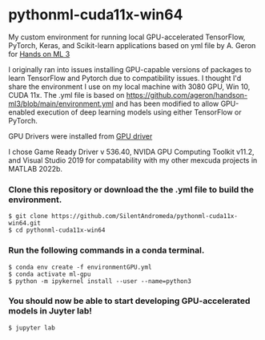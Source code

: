 # pythonml-cuda11x-win64
My custom environment for running local GPU-accelerated TensorFlow, PyTorch, Keras, and Scikit-learn applications based on yml file by A. Geron for [Hands on ML 3](https://github.com/ageron/handson-ml3)

I originally ran into issues installing GPU-capable versions of packages to learn TensorFlow and Pytorch due to compatibility issues. I thought I'd share the environment I use on my local machine with 3080 GPU, Win 10, CUDA 11x. The .yml file is based on https://github.com/ageron/handson-ml3/blob/main/environment.yml and has been modified to allow GPU-enabled execution of deep learning models using either TensorFlow or PyTorch. 

GPU Drivers were installed from  [GPU driver](https://www.nvidia.com/Download/index.aspx)

I chose Game Ready Driver v 536.40, NVIDA GPU Computing Toolkit v11.2, and Visual Studio 2019 for compatability with my other mexcuda projects in MATLAB 2022b.

### Clone this repository or download the the .yml file to build the environment.

    $ git clone https://github.com/SilentAndromeda/pythonml-cuda11x-win64.git
    $ cd pythonml-cuda11x-win64

### Run the following commands in a conda terminal.

    $ conda env create -f environmentGPU.yml
    $ conda activate ml-gpu
    $ python -m ipykernel install --user --name=python3

### You should now be able to start developing GPU-accelerated models in Juyter lab! 

    $ jupyter lab
